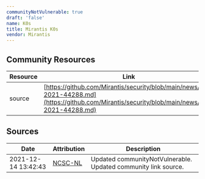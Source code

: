 ```yaml
---
communityNotVulnerable: true
draft: 'false'
name: K0s
title: Mirantis K0s
vendor: Mirantis
---
```



## Community Resources
| Resource | Link |
| --- | --- |
| source | [https://github.com/Mirantis/security/blob/main/news/cve-2021-44288.md](https://github.com/Mirantis/security/blob/main/news/cve-2021-44288.md) |


## Sources
| Date | Attribution | Description |
| --- | --- | --- |
| 2021-12-14 13:42:43 | [NCSC-NL](https://github.com/NCSC-NL/log4shell/blob/main/software/README.md) | Updated communityNotVulnerable. Updated community link source.  |
